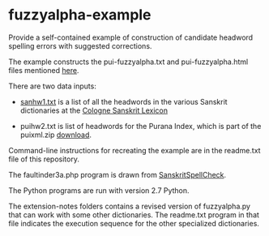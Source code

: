 # fuzzyalpha-example

Provide a self-contained example of construction of candidate headword
spelling errors with suggested corrections.


The example constructs the pui-fuzzyalpha.txt and pui-fuzzyalpha.html files
mentioned [here](https://github.com/sanskrit-lexicon/CORRECTIONS/issues/101).

There are two data inputs:

*  [sanhw1.txt](https://github.com/sanskrit-lexicon/CORRECTIONS/blob/master/sanhw1/sanhw1.txt)  is a list of all the headwords in the various Sanskrit dictionaries at the [Cologne Sanskrit Lexicon](http://www.sanskrit-lexicon.uni-koeln.de/)

* puihw2.txt is list of headwords for the Purana Index, which is part of the
  puixml.zip [download](http://www.sanskrit-lexicon.uni-koeln.de/scans/PUIScan/2014/web/webtc/download.html).

Command-line instructions for recreating the example are in the readme.txt file
of this repository.

The faultinder3a.php program is drawn from 
[SanskritSpellCheck](https://github.com/drdhaval2785/SanskritSpellCheck/).

The Python programs are run with version 2.7 Python.

The extension-notes folders contains a revised version of 
fuzzyalpha.py that can work with some other dictionaries.  The readme.txt
program in that file indicates the execution sequence for the other
specialized dictionaries.
